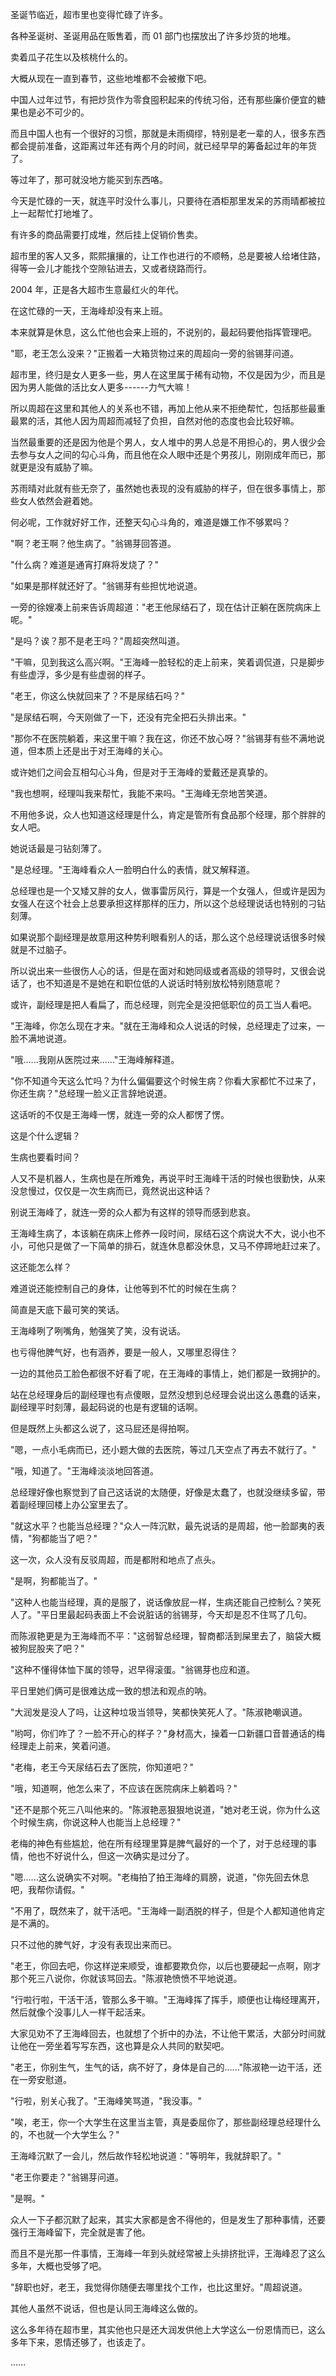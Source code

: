 <link rel="stylesheet" href="../../styles/text.css" />

圣诞节临近，超市里也变得忙碌了许多。

各种圣诞树、圣诞用品在贩售着，而 01 部门也摆放出了许多炒货的地堆。

卖着瓜子花生以及核桃什么的。

大概从现在一直到春节，这些地堆都不会被撤下吧。

中国人过年过节，有把炒货作为零食囤积起来的传统习俗，还有那些廉价便宜的糖果也是必不可少的。

而且中国人也有一个很好的习惯，那就是未雨绸缪，特别是老一辈的人，很多东西都会提前准备，这距离过年还有两个月的时间，就已经早早的筹备起过年的年货了。

等过年了，那可就没地方能买到东西咯。

今天是忙碌的一天，就连平时没什么事儿，只要待在酒柜那里发呆的苏雨晴都被拉上一起帮忙打地堆了。

有许多的商品需要打成堆，然后挂上促销价售卖。

超市里的客人又多，熙熙攘攘的，让工作也进行的不顺畅，总是要被人给堵住路，得等一会儿才能找个空隙钻进去，又或者绕路而行。

2004 年，正是各大超市生意最红火的年代。

在这忙碌的一天，王海峰却没有来上班。

本来就算是休息，这么忙他也会来上班的，不说别的，最起码要他指挥管理吧。

"耶，老王怎么没来？"正搬着一大箱货物过来的周超向一旁的翁锡芽问道。

超市里，终归是女人更多一些，男人在这里属于稀有动物，不仅是因为少，而且是因为男人能做的活比女人更多------力气大嘛！

所以周超在这里和其他人的关系也不错，再加上他从来不拒绝帮忙，包括那些最重最累的活，其他人因为周超而减轻了负担，自然对他的态度也会比较好嘛。

当然最重要的还是因为他是个男人，女人堆中的男人总是不用担心的，男人很少会去参与女人之间的勾心斗角，而且他在众人眼中还是个男孩儿，刚刚成年而已，那就更是没有威胁了嘛。

苏雨晴对此就有些无奈了，虽然她也表现的没有威胁的样子，但在很多事情上，那些女人依然会避着她。

何必呢，工作就好好工作，还整天勾心斗角的，难道是嫌工作不够累吗？

"啊？老王啊？他生病了。"翁锡芽回答道。

"什么病？难道是通宵打麻将发烧了？"

"如果是那样就还好了。"翁锡芽有些担忧地说道。

一旁的徐嫂凑上前来告诉周超道："老王他尿结石了，现在估计正躺在医院病床上呢。"

"是吗？诶？那不是老王吗？"周超突然叫道。

"干嘛，见到我这么高兴啊。"王海峰一脸轻松的走上前来，笑着调侃道，只是脚步有些虚浮，多少是有些虚弱的样子。

"老王，你这么快就回来了？不是尿结石吗？"

"是尿结石啊，今天刚做了一下，还没有完全把石头排出来。"

"那你不在医院躺着，来这里干嘛？我在这，你还不放心呀？"翁锡芽有些不满地说道，但本质上还是出于对王海峰的关心。

或许她们之间会互相勾心斗角，但是对于王海峰的爱戴还是真挚的。

"我也想啊，经理叫我来帮忙，我能不来吗。"王海峰无奈地苦笑道。

不用他多说，众人也知道这经理是什么，肯定是管所有食品那个经理，那个胖胖的女人吧。

她说话最是刁钻刻薄了。

"是总经理。"王海峰看众人一脸明白什么的表情，就又解释道。

总经理也是一个又矮又胖的女人，做事雷厉风行，算是一个女强人，但或许是因为女强人在这个社会上总要承担这样那样的压力，所以这个总经理说话也特别的刁钻刻薄。

如果说那个副经理是故意用这种势利眼看别人的话，那么这个总经理说话很多时候就是不过脑子。

所以说出来一些很伤人心的话，但是在面对和她同级或者高级的领导时，又很会说话了，也不知道是不是她在和职位低的人说话时特别放松特别随意呢？

或许，副经理是把人看扁了，而总经理，则完全是没把低职位的员工当人看吧。

"王海峰，你怎么现在才来。"就在王海峰和众人说话的时候，总经理走了过来，一脸不满地说道。

"哦......我刚从医院过来......"王海峰解释道。

"你不知道今天这么忙吗？为什么偏偏要这个时候生病？你看大家都忙不过来了，你还生病？"总经理一脸义正言辞地说道。

这话听的不仅是王海峰一愣，就连一旁的众人都愣了愣。

这是个什么逻辑？

生病也要看时间？

人又不是机器人，生病也是在所难免，再说平时王海峰干活的时候也很勤快，从来没怠慢过，仅仅是一次生病而已，竟然说出这种话？

别说王海峰了，就连一旁的众人都为有这样的领导而感到悲哀。

王海峰生病了，本该躺在病床上修养一段时间，尿结石这个病说大不大，说小也不小，可他只是做了一下简单的排石，就连休息都没休息，又马不停蹄地赶过来了。

这还能怎么样？

难道说还能控制自己的身体，让他等到不忙的时候在生病？

简直是天底下最可笑的笑话。

王海峰咧了咧嘴角，勉强笑了笑，没有说话。

也亏得他脾气好，也有涵养，要是一般人，又哪里忍得住？

一边的其他员工脸色都很不好看了呢，在王海峰的事情上，她们都是一致拥护的。

站在总经理身后的副经理也有点傻眼，显然没想到总经理会说出这么愚蠢的话来，副经理平时刻薄，最起码说的也是有逻辑的话啊。

但是既然上头都这么说了，这马屁还是得拍啊。

"嗯，一点小毛病而已，还小题大做的去医院，等过几天空点了再去不就行了。"

"哦，知道了。"王海峰淡淡地回答道。

总经理好像也察觉到了自己这话说的太随便，好像是太蠢了，也就没继续多留，带着副经理回楼上办公室里去了。

"就这水平？也能当总经理？"众人一阵沉默，最先说话的是周超，他一脸鄙夷的表情，"狗都能当了吧？"

这一次，众人没有反驳周超，而是都附和地点了点头。

"是啊，狗都能当了。"

"这种人也能当经理，真的是服了，说话像放屁一样，生病还能自己控制么？笑死人了。"平日里最起码表面上不会说脏话的翁锡芽，今天却是忍不住骂了几句。

而陈淑艳更是为王海峰而不平："这弱智总经理，智商都活到屎里去了，脑袋大概被狗屁股夹了吧？"

"这种不懂得体恤下属的领导，迟早得滚蛋。"翁锡芽也应和道。

平日里她们俩可是很难达成一致的想法和观点的呐。

"大润发是没人了吗，让这种垃圾当领导，笑都快笑死人了。"陈淑艳嘲讽道。

"哟呵，你们咋了？一脸不开心的样子？"身材高大，操着一口新疆口音普通话的梅经理走上前来，笑着问道。

"老梅，老王今天尿结石去了医院，你知道吧？"

"哦，知道啊，他怎么来了，不应该在医院病床上躺着吗？"

"还不是那个死三八叫他来的。"陈淑艳恶狠狠地说道，"她对老王说，你为什么这个时候生病，你说这种人也能当上总经理？"

老梅的神色有些尴尬，他在所有经理里算是脾气最好的一个了，对于总经理的事情，他也不好说什么，但这一次确实是过分了。

"嗯......这么说确实不对啊。"老梅拍了拍王海峰的肩膀，说道，"你先回去休息吧，我帮你请假。"

"不用了，既然来了，就干活吧。"王海峰一副洒脱的样子，但是个人都知道他肯定是不满的。

只不过他的脾气好，才没有表现出来而已。

"老王，你回去吧，你这样逆来顺受，谁都要欺负你，以后也要硬起一点啊，刚才那个死三八说你，你就该骂回去。"陈淑艳愤愤不平地说道。

"行啦行啦，干活干活，管那么多干嘛。"王海峰挥了挥手，顺便也让梅经理离开，然后就像个没事儿人一样干起活来。

大家见劝不了王海峰回去，也就想了个折中的办法，不让他干累活，大部分时间就让他在一旁坐着写写东西，这也算是众人共同的默契吧。

"老王，你别生气，生气的话，病不好了，身体是自己的......"陈淑艳一边干活，还在一旁安慰道。

"行啦，别关心我了。"王海峰笑骂道，"我没事。"

"唉，老王，你一个大学生在这里当主管，真是委屈你了，那些副经理总经理什么的，不也就一个大学生么？"

王海峰沉默了一会儿，然后故作轻松地说道："等明年，我就辞职了。"

"老王你要走？"翁锡芽问道。

"是啊。"

众人一下子都沉默了起来，其实大家都是舍不得他的，但是发生了那种事情，还要强行王海峰留下，完全就是害了他。

而且不是光那一件事情，王海峰一年到头就经常被上头排挤批评，王海峰忍了这么多年，大概也受够了吧。

"辞职也好，老王，我觉得你随便去哪里找个工作，也比这里好。"周超说道。

其他人虽然不说话，但也是认同王海峰这么做的。

这么多年待在超市里，其实他也只是还大润发供他上大学这么一份恩情而已，这么多年下来，恩情还够了，也该走了。

......
